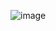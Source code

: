 ![image](https://user-images.githubusercontent.com/54847703/125051542-ba074480-e0ab-11eb-8713-08428ce7c16e.png)
